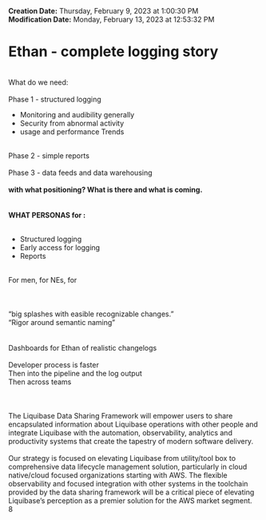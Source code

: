 <div><b>Creation Date:</b> Thursday, February 9, 2023 at 1:00:30 PM<br></div>
<div><b>Modification Date:</b> Monday, February 13, 2023 at 12:53:32 PM<br></div>
<div><h1>Ethan - complete logging story</h1></div>
<div><br></div>
<div>What do we need:</div>
<div><br></div>
<div>Phase 1 - structured logging</div>
<ul>
<li>Monitoring and audibility generally</li>
<li>Security from abnormal activity</li>
<li>usage and performance Trends </li>
</ul>
<div><br></div>
<div>Phase 2 - simple reports</div>
<div><br></div>
<div>Phase 3 - data feeds and data warehousing</div>
<div><br></div>
<div><b>with what positioning? What is there and what is coming.</b></div>
<div><b><br></b></div>
<div><b><br></b></div>
<div><b>WHAT PERSONAS for :</b><br></div>
<div><br></div>
<ul>
<li>Structured logging</li>
<li>Early access for logging</li>
<li>Reports</li>
</ul>
<div><br></div>
<div>For men, for NEs, for </div>
<div><br></div>
<div><br></div>
<div><br></div>
<div>“big splashes with easible recognizable changes.”</div>
<div>“Rigor around semantic naming”</div>
<div><br></div>
<div><br></div>
<div>Dashboards for Ethan of realistic changelogs</div>
<div><br></div>
<div>Developer process is faster</div>
<div>Then into the pipeline and the log output</div>
<div>Then across teams</div>
<div><br></div>
<div><br></div>
<div><br></div>
<div>The Liquibase Data Sharing Framework will empower users to share encapsulated information about Liquibase operations with other people and integrate Liquibase with the automation, observability, analytics and productivity systems that create the tapestry of modern software delivery.  </div>
<div><br></div>
<div>Our strategy is focused on elevating Liquibase from utility/tool box to comprehensive data lifecycle management solution, particularly in cloud native/cloud focused organizations starting with AWS. The flexible observability and focused integration with other systems in the toolchain provided by the data sharing framework will be a critical piece of elevating Liquibase’s perception as a premier solution for the AWS market segment.</div>
<div>8</div>
<div><br></div>
<div><br></div>
<div><br></div>
<div> </div>

